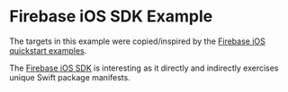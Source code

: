 # Firebase iOS SDK Example

The targets in this example were copied/inspired by the [Firebase iOS quickstart examples](https://github.com/firebase/quickstart-ios).

The [Firebase iOS SDK](https://github.com/firebase/firebase-ios-sdk) is interesting as it directly
and indirectly exercises unique Swift package manifests.
